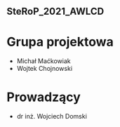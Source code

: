 ## SteRoP_2021_AWLCD

# Grupa projektowa
* Michał Maćkowiak
* Wojtek Chojnowski

# Prowadzący
* dr inż. Wojciech Domski

